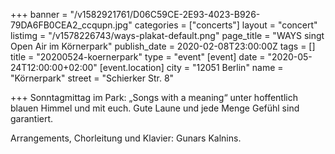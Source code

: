 +++
banner = "/v1582921761/D06C59CE-2E93-4023-B926-79DA6FB0CEA2_ccqupn.jpg"
categories = ["concerts"]
layout = "concert"
listimg = "/v1578226743/ways-plakat-default.png"
page_title = "WAYS singt Open Air im Körnerpark"
publish_date = 2020-02-08T23:00:00Z
tags = []
title = "20200524-koernerpark"
type = "event"
[event]
date = "2020-05-24T12:00:00+02:00"
[event.location]
city = "12051 Berlin"
name = "Körnerpark"
street = "Schierker Str. 8"

+++
Sonntagmittag im Park: „Songs with a meaning“ unter hoffentlich blauen Himmel und mit euch. Gute Laune und jede Menge Gefühl sind garantiert.

Arrangements, Chorleitung und Klavier: Gunars Kalnins.